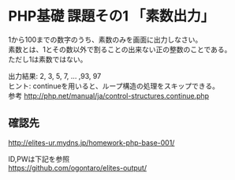 PHP基礎 課題その1 「素数出力」
==============================

1から100までの数字のうち、素数のみを画面に出力しなさい。  
素数とは、1とその数以外で割ることの出来ない正の整数のことである。  
ただし1は素数ではない。

出力結果: 2, 3, 5, 7, ... ,93, 97  
ヒント: continueを用いると、ループ構造の処理をスキップできる。   
参考 http://php.net/manual/ja/control-structures.continue.php  

## 確認先
http://elites-ur.mydns.jp/homework-php-base-001/  
  
ID,PWは下記を参照  
https://github.com/ogontaro/elites-output/